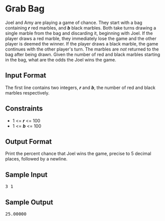 # Grab Bag

Joel and Amy are playing a game of chance. They start with a bag containing __*r*__ red marbles, and __*b*__ black marbles. Both take turns drawing a single marble from the bag and discarding it, beginning with Joel. If the player draws a red marble, they immediately lose the game and the other player is deemed the winner. If the player draws a black marble, the game continues with the other player's turn. The marbles are *not* returned to the bag after being drawn. Given the number of red and black marbles starting in the bag, what are the odds the Joel wins the game.

## Input Format

The first line contains two integers, __*r*__ and __*b*__, the number of red and black marbles respectively.

## Constraints

- 1 <= __*r*__ <= 100
- 1 <= __*b*__ <= 100

## Output Format

Print the percent chance that Joel wins the game, precise to 5 decimal places, followed by a newline.

## Sample Input
<pre>
3 1
</pre>

## Sample Output
<pre>
25.00000
</pre>
